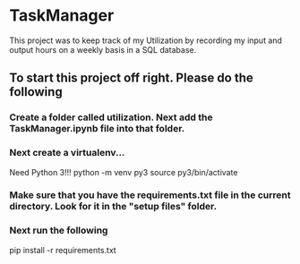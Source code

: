 # TaskManager

This project was to keep track of my Utilization by recording my input and output hours on a weekly basis in a SQL database.

## To start this project off right. Please do the following

### Create a folder called utilization. Next add the TaskManager.ipynb file into that folder.

### Next create a virtualenv...

Need Python 3!!!
python -m venv py3
source py3/bin/activate

### Make sure that you have the requirements.txt file in the current directory. Look for it in the "setup files" folder.

### Next run the following

pip install -r requirements.txt
